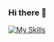 ### Hi there 👋

[![My Skills](https://skillicons.dev/icons?i=js,py,ts,vue,react,flask,nodejs,html,css,mongodb,mysql)](https://skillicons.dev)

<!--
**JessiVelazquez/JessiVelazquez** is a ✨ _special_ ✨ repository because its `README.md` (this file) appears on your GitHub profile.

Here are some ideas to get you started:

- 🔭 I’m currently working on ...
- 🌱 I’m currently learning ...
- 👯 I’m looking to collaborate on ...
- 🤔 I’m looking for help with ...
- 💬 Ask me about ...
- 📫 How to reach me: ...
- 😄 Pronouns: ...
- ⚡ Fun fact: ...
-->

